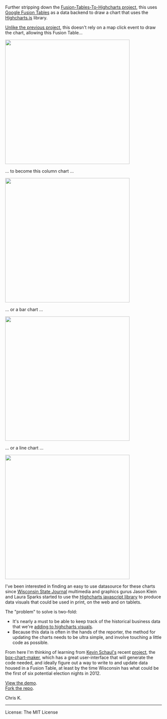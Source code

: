 <p>Further stripping down the <a href="https://github.com/chrislkeller/Fusion-Tables-To-Highcharts">Fusion-Tables-To-Highcharts project</a>, this uses <a href="http://www.google.com/fusiontables/">Google Fusion Tables</a> as a data backend to draw a chart that uses the <a href="http://www.highcharts.com/">Highcharts.js</a> library.</p>
<p><a href="http://www.projects.chrislkeller.com/ft-highcharts/" target="blank">Unlike the previous project</a>, this doesn't rely on a map click event to draw the chart, allowing this Fusion Table...</p>
<p><img class="posterous_plugin_object posterous_plugin_object_image" src="http://getfile1.posterous.com/getfile/files.posterous.com/temp-2011-12-12/ppEcbdDyJcekziiGaCkdDumcEHgColbIrboHFgpbjvuqxAghDwbhhtHxCFwA/Screen_Shot_2011-12-12_at_9.24.12_PM.png" alt="" width="400" /></p>
<p>... to become this column chart ...</p>
<p><img class="posterous_plugin_object posterous_plugin_object_image" src="http://getfile0.posterous.com/getfile/files.posterous.com/temp-2011-12-12/pkvwvBjaCmgggwFrrxllBegtJpnkFnfkshExtfaxFAIHdJJhApzjBnaEwcve/Screen_Shot_2011-12-12_at_9.23.48_PM.png" alt="" width="400" /></p>
<p>... or a bar chart ...</p>
<p><img class="posterous_plugin_object posterous_plugin_object_image" src="http://getfile4.posterous.com/getfile/files.posterous.com/temp-2011-12-12/hJhjetukDileJehvHAphGriCtcGgslfqHbpvptoyFphzruCJoCHqrFpmncmb/Screen_Shot_2011-12-12_at_9.40.25_PM.png" alt="" width="400" /></p>
<p>... or a line chart ...</p>
<p><img class="posterous_plugin_object posterous_plugin_object_image" src="http://getfile8.posterous.com/getfile/files.posterous.com/temp-2011-12-12/bjCBEesidjidADJGvHcvamlvnDzcdvciqewnwhBEagbfEphqJzfyDBeElyFg/Screen_Shot_2011-12-12_at_9.40.53_PM.png" alt="" width="400" /></p>
<p>I've been interested in finding an easy to use datasource for these charts since <a href="http://host.madison.com/wsj/" target="blank">Wisconsin State Journal</a> multimedia and graphics gurus Jason Klein and Laura Sparks started to use the <a href="http://www.highcharts.com/" target="blank">Highcharts javascript library</a> to produce data visuals that could be used in print, on the web and on tablets.</p>
<p>The "problem" to solve is two-fold:</p>
<ul>
<li>It's nearly a must to be able to keep track of the historical business data that we're <a href="http://host.madison.com/wsj/business/data/financial/" target="_blank">adding to highcharts visuals</a>.</li>
<li>Because this data is often in the hands of the reporter, the method for updating the charts needs to be ultra simple, and involve touching a little code as possible.</li>
</ul>
<p>From here I'm thinking of learning from <a href="https://twitter.com/#!/kevinschaul" target="_blank">Kevin Schaul's</a> recent <a href="http://www.kevinschaul.com/2011/12/06/box-chart-maker/" target="_blank">project</a>, the <a href="http://www.kevinschaul.com/projects/box-chart-maker/" target="_blank">box-chart-maker</a>, which has a great user-interface that will generate the code needed, and ideally figure out a way to write to and update data housed in a Fusion Table, at least by the time Wisconsin has what could be the first of six potential election nights in 2012.</p>
<p class="small"><a href="http://www.projects.chrislkeller.com/ft-as-highcharts-datasource">View the demo</a>.<br /> <a href="https://github.com/chrislkeller/ft-as-highcharts-datasource">Fork the repo</a>.</p>

Chris K.

<hr />

License: The MIT License